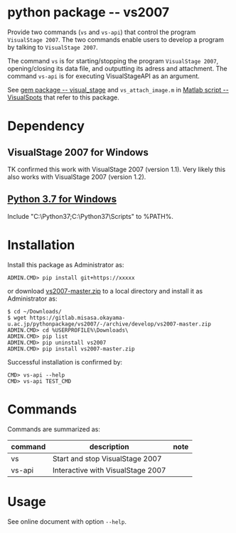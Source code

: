 # python package -- vs2007

Provide two commands (`vs` and `vs-api`) that control the program `VisualStage 2007`.
The two commands enable users to develop a program by talking to `VisualStage 2007`. 

The command `vs` is for starting/stopping the program `VisualStage 2007`, opening/closing its data file, and outputting its adress and attachment. 
The command `vs-api` is for executing VisualStageAPI as an argument. 

See
[gem package -- visual_stage](https://gitlab.misasa.okayama-u.ac.jp/gems/visual_stage)
and `vs_attach_image.m` in 
[Matlab script -- VisualSpots](http://multimed.misasa.okayama-u.ac.jp/repository/matlab/)
that refer to this package.

# Dependency

## VisualStage 2007 for Windows

TK confirmed this work with VisualStage 2007 (version 1.1).  Very
likely this also works with VisualStage 2007 (version 1.2).

## [Python 3.7 for Windows](https://www.python.org/downloads/windows/)

Include "C:\Python37\;C:\Python37\Scripts\" to %PATH%.

# Installation

Install this package as Administrator as:

    ADMIN.CMD> pip install git+https://xxxxx

or download [vs2007-master.zip](https://gitlab.misasa.okayama-u.ac.jp/pythonpackage/vs2007/-/archive/develop/vs2007-master.zip) to a local directory and install it as Administrator as:

    $ cd ~/Downloads/
    $ wget https://gitlab.misasa.okayama-u.ac.jp/pythonpackage/vs2007/-/archive/develop/vs2007-master.zip
    ADMIN.CMD> cd %USERPROFILE%\Downloads\
    ADMIN.CMD> pip list
    ADMIN.CMD> pip uninstall vs2007
    ADMIN.CMD> pip install vs2007-master.zip

Successful installation is confirmed by:

    CMD> vs-api --help
    CMD> vs-api TEST_CMD

# Commands

Commands are summarized as:

| command | description                       | note |
| ------- | --------------------------------- | ---- |
| vs      | Start and stop VisualStage 2007   |      |
| vs-api  | Interactive with VisualStage 2007 |      |


# Usage

See online document with option `--help`.
